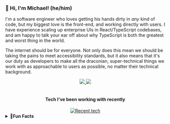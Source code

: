 <h3>👋 Hi, I'm Michael! (he/him)</h3>

<p>
  I'm a software engineer who loves getting his hands dirty in <em>any</em> kind of code, but my biggest love is the front-end, and working directly with users. I have 
  experience scaling up enterprise UIs in React/TypeScript codebases, and am happy to talk your ear off about why TypeScript is both the greatest and worst thing in the world. 
</p>

<p>
  The internet should be for everyone. Not only does this mean we should be taking the pains to meet accessibility standards, but it also means that it's our 
  duty as developers to make all the draconian, super-technical things we work with as approachable to users as possible, no matter their technical background.
</p>

<div align="center">  
  <a href="https://www.linkedin.com/in/michael-eric-smith/">
    <img src="https://img.shields.io/badge/%20-Check%20out%20my%20LinkedIn-black?color=14171A&labelColor=0e76a8&logo=linkedin&logoColor=ffffff" />
  </a>
    
  <a href="mailto:michael-eric-smith@pm.me">
    <img src="https://img.shields.io/badge/%20-Send%20me%20an%20email-black?color=14171A&labelColor=D44638&logo=maildotru&logoColor=ffffff" />
  </a>
</div>
&nbsp;

<!--GitHub doesn't support <figure> and <figcaption> elements, sadly. It strips them right out.-->
<h4 align="center">Tech I've been working with recently</h4>
<div align="center">
  <a href="https://skillicons.dev">
    <img
      src="https://skillicons.dev/icons?i=react,ts,js,postgres,py,redis,html,css,tailwind,nextjs,nodejs,express,redux,figma,vercel,vite&perline=8"
      alt="Recent tech"
    />
  </a>
</div>


<details>
  <summary><b>🤠Fun Facts</b></summary>
  <p>
    Lately I've been using my programming skills to make games and interactive media. I'm also a fan of
    <a href="https://devon.lol/blog/the-old-web/">the non-commercial web</a> and want to do my part in making 
    the internet weird again. I have a lot of love and respect for communities like <a href="https://sadgrl.online/">Sadgrl.online</a> that aim
    to help bring back what used to make the 'net so special.
    <a href="https://sadgrl.online/cyberspace/internet-manifesto">Their manifesto's</a> a really good place to start.
  </p>
</details>


